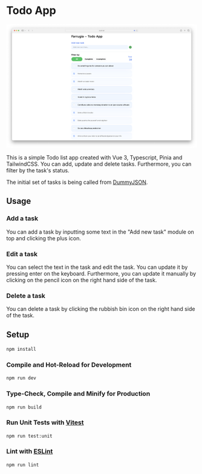 # Todo App

![Todo App Screenshot](./public/todo-app-screenshot.png)

This is a simple Todo list app created with Vue 3, Typescript, Pinia and TailwindCSS. You can add, update and delete tasks. Furthermore, you can filter by the task's status.

The initial set of tasks is being called from [DummyJSON](https://dummyjson.com/docs/todos).

## Usage

### Add a task

You can add a task by inputting some text in the "Add new task" module on top and clicking the plus icon.

### Edit a task

You can select the text in the task and edit the task. You can update it by pressing enter on the keyboard. Furthermore, you can update it manually by clicking on the pencil icon on the right hand side of the task.

### Delete a task

You can delete a task by clicking the rubbish bin icon on the right hand side of the task.

## Setup

```sh
npm install
```

### Compile and Hot-Reload for Development

```sh
npm run dev
```

### Type-Check, Compile and Minify for Production

```sh
npm run build
```

### Run Unit Tests with [Vitest](https://vitest.dev/)

```sh
npm run test:unit
```

### Lint with [ESLint](https://eslint.org/)

```sh
npm run lint
```
